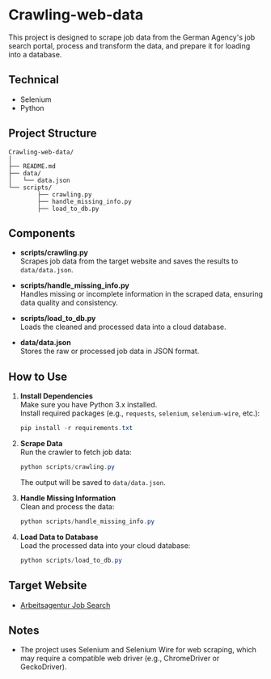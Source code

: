 # Crawling-web-data

This project is designed to scrape job data from the German Agency's job search portal, process and transform the data, and prepare it for loading into a database.

## Technical
- Selenium
- Python

## Project Structure

```
Crawling-web-data/
│
├── README.md
├── data/
│   └── data.json
└── scripts/
		├── crawling.py
		├── handle_missing_info.py
		├── load_to_db.py
```

## Components

- **scripts/crawling.py**  
	Scrapes job data from the target website and saves the results to `data/data.json`.

- **scripts/handle_missing_info.py**  
	Handles missing or incomplete information in the scraped data, ensuring data quality and consistency.

- **scripts/load_to_db.py**  
	Loads the cleaned and processed data into a cloud database.

- **data/data.json**  
	Stores the raw or processed job data in JSON format.

## How to Use

1. **Install Dependencies**  
	 Make sure you have Python 3.x installed.  
	 Install required packages (e.g., `requests`, `selenium`, `selenium-wire`, etc.):

	 ```powershell
	 pip install -r requirements.txt
	 ```

2. **Scrape Data**  
	 Run the crawler to fetch job data:

	 ```powershell
	 python scripts/crawling.py
	 ```

	 The output will be saved to `data/data.json`.

3. **Handle Missing Information**  
	 Clean and process the data:

	 ```powershell
	 python scripts/handle_missing_info.py
	 ```

4. **Load Data to Database**  
	 Load the processed data into your cloud database:

	 ```powershell
	 python scripts/load_to_db.py
	 ```

## Target Website

- [Arbeitsagentur Job Search](https://www.arbeitsagentur.de/jobsuche/suche?angebotsart=4&ausbildungsart=0&arbeitszeit=vz&branche=22;1;2;9;3;5;7;10;11;16;12;21;26;15;17;19;20;8;23;29&veroeffentlichtseit=7&sort=veroeffdatum)

## Notes

- The project uses Selenium and Selenium Wire for web scraping, which may require a compatible web driver (e.g., ChromeDriver or GeckoDriver).

